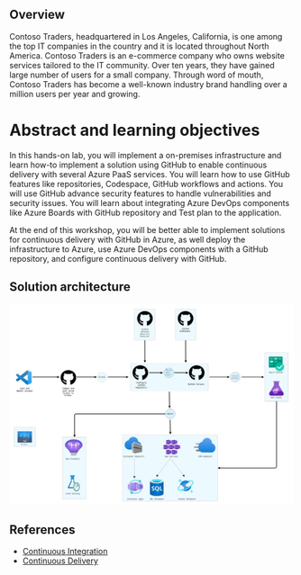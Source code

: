 ## Overview

Contoso Traders, headquartered in Los Angeles, California, is one among the top IT companies in the country and it is located throughout North America. Contoso Traders is an e-commerce company who owns website services tailored to the IT community. Over ten years, they have gained large number of users for a small company. Through word of mouth, Contoso Traders has become a well-known industry brand handling over a million users per year and growing.

# Abstract and learning objectives 

In this hands-on lab, you will implement a on-premises infrastructure and learn how-to implement a solution using GitHub to enable continuous delivery with several Azure PaaS services. You will learn how to use GitHub features like repositories, Codespace, GitHub workflows and actions. You will use GitHub advance security features to handle vulnerabilities and security issues. You will learn about integrating Azure DevOps components like Azure Boards with GitHub repository and Test plan to the application.

At the end of this workshop, you will be better able to implement solutions for continuous delivery with GitHub in Azure, as well deploy the infrastructure to Azure, use Azure DevOps components with a GitHub repository, and configure continuous delivery with GitHub.
 
## Solution architecture

![](media/architecturediagram.jpg)

## References
 
 - [Continuous Integration](https://docs.microsoft.com/en-us/devops/develop/what-is-continuous-integration)
 - [Continuous Delivery](https://docs.microsoft.com/en-us/devops/deliver/what-is-continuous-delivery)



